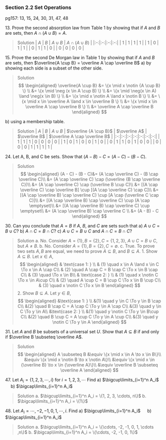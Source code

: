 ### Section 2.2 Set Operations
pg157: 13, 15, 24, 30, 31, 47, 48

13\.  Prove the second absorption law from Table 1 by showing that if $A$ and $B$ are sets, then $A \cap (A \cup B) = A$.
>Solution
| $A$ | $B$ | $A \cup B$ | $A \cap (A \cup B)$ |
|:-:|:-:|:-:|:-:|
| 1 | 1 | 1 | 1 |
| 1 | 0 | 1 | 1 |
| 0 | 1 | 1 | 0 |
| 0 | 0 | 0 | 0 |

15\. Prove the second De Morgan law in Table 1 by showing that if $A$ and $B$ are sets, then $\overline{A \cup B} = \overline A \cap \overline B$
a) by showing each side is a subset of the other side.
>Solution
$$
\begin{aligned}
\overline{A \cup B} &= \{x \mid x \notin {A \cup B} \} \\
&= \{x \mid \neg (x \in A \cup B) \} \\
&= \{x \mid \neg(x \in A) \land \neg(x \in B) \} \\
&= \{x \mid x \notin A \land x \notin B \} \\
&= \{x \mid x \in \overline A \land x \in \overline B \} \\
&= \{x \mid x \in \overline A \cap \overline B \} \\
&= \overline A \cap \overline B
\end{aligned}
$$

b) using a membership table.
>Solution
| $A$ | $B$ | $A \cup B$ | $\overline {A \cup B}$ | $\overline A$ | $\overline B$ | $\overline A \cap \overline B$ |
|:-:|:-:|:-:|:-:|:-:|:-:|:-:|
| 1 | 1 | 1 | 0 | 0 | 0 | 0 |
| 1 | 0 | 1 | 0 | 0 | 1 | 0 |
| 0 | 1 | 1 | 0 | 1 | 0 | 0 |
| 0 | 0 | 0 | 1 | 1 | 1 | 1 |

24\. Let A, B, and C be sets. Show that $(A - B) - C = (A - C) - (B - C)$.
>Solution
$$
\begin{aligned}
(A - C) - (B - C)&= (A \cap \overline C) - (B \cap \overline C)\\
&= (A \cap \overline C) \cap (\overline {B \cap \overline C})\\
&= (A \cap \overline C) \cap (\overline B \cup C)\\
&= [(A \cap \overline C) \cap \overline B] \cup [(A \cap \overline C) \cap C]\\
&= [(A \cap \overline B) \cap \overline C) \cup [A \cap (\overline C \cap C)]\\
&= [(A \cap \overline B) \cap \overline C) \cup (A \cap \emptyset)\\
&= [(A \cap \overline B) \cap \overline C) \cup \emptyset\\
&= (A \cap \overline B) \cap \overline C \\
&= (A - B) - C
\end{aligned}
$$

30\. Can you conclude that $A = B$ if $A$, $B$, and $C$ are sets such that
a) $A \cup C = B \cup C$?
b) $A \cap C = B \cap C$?
c) $A \cup C = B \cup C$ and $A \cap C = B \cap C$?
>Solution
a. No. Consider $A = \{1\}, B = \{2\}, C = \{1, 2, 3\}$, $A \cup C = B \cup C$, but $A \ne B$.
b. No. Consider $A = \{1\}, B = \{2\}, C = \emptyset$.
c. True. To prove two sets $A, B$ are equal, we need to prove $A \subseteq B$, and $B \subseteq A$.
1\. Show $A \subseteq B$. Let $x \in A$,
$$
\begin{aligned}
& \text{case 1: } \\
& (1) \quad x \in A \land x \in C \To x \in A \cap C\\
& (2) \quad A \cap C = B \cap C \To x \in B \cap C\\
& (3) \quad \To x \in B\\
& \text{case 2: } \\
& (1) \quad x \notin C \To x \in A\cup C\\
& (2) \quad A \cup C = B \cup C \To x \in B \cup C\\
& (3) \quad x \notin C \To x \in B
\end{aligned}
$$
2\. Show $B \subseteq A$. Let $y \in B$,
$$
\begin{aligned}
&\text{case 1: } \\
&(1) \quad y \in C \To y \in B \cap C\\
&(2) \quad B \cap C = A \cap C \To y \in A \cap C\\
&(3) \quad y \in C \To y \in A\\
&\text{case 2: } \\
&(1) \quad y \notin C \To y \in B\cup C\\
&(2) \quad B \cup C = A \cup C \To y \in A \cup C\\
&(3) \quad y \notin C \To y \in A
\end{aligned}
$$

31\. Let $A$ and $B$ be subsets of a universal set $U$. Show that $A \subseteq B$ if and only if $\overline B \subseteq \overline A$.
>Solution
$$
\begin{aligned}
A \subseteq B &\equiv \{x \mid x \in A \to x \in B\}\\
&\equiv \{x \mid x \notin B \to x \notin A\}\\
&\equiv \{x \mid x \in {\overline B} \to x \in {\overline A}\}\\
&\equiv \overline B \subseteq \overline A
\end{aligned}
$$

47\. Let $A_i = \{1, 2, 3, \cdots,i\}$ for $i = 1, 2, 3, \cdots$ Find
a) $\bigcup\limits_{i=1}^n A_i$ &emsp; b) $\bigcap\limits_{i=1}^n A_i$
>Solution
a. $\bigcup\limits_{i=1}^n A_i = \{1, 2, 3, \cdots, n\}$
b. $\bigcap\limits_{i=1}^n A_i = \{1\}$

48\.  Let $A_i = {\cdots, -2, -1, 0, 1, \cdots ,i}$. Find
a) $\bigcup\limits_{i=1}^n A_i$ &emsp; b) $\bigcap\limits_{i=1}^n A_i$
>Solution
a. $\bigcup\limits_{i=1}^n A_i = \{\cdots, -2, -1, 0, 1, \cdots ,n\}$
b. $\bigcap\limits_{i=1}^n A_i = \{\cdots, -2, -1, 0, 1\}$
